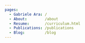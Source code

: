 ```yaml
---
pages:
  - Gabriele Ara: /
  - About:        /about
  - Resume:       /curriculum.html
  - Publications: /publications
  - Blog:         /blog
---
```

